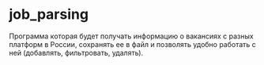# job_parsing
Программа которая будет получать информацию о вакансиях с разных платформ в России,
сохранять ее в файл и позволять удобно работать с ней (добавлять, фильтровать, удалять).
